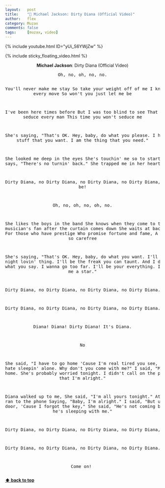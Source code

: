 ```yaml
---
layout:   post
title:    "🎵 Michael Jackson: Dirty Diana (Official Video)"
author:   flex
category: Muzax
comments: false
tags:     [muzax, video]
---
```


{% include youtube.html ID="yUi_S6YWjZw" %}

<!-- break -->

{% include sticky_floating_video.html %}

<div id="lyrics"><div class="lyricsheader" style=""><p><center><b>Michael Jackson</b>: Dirty Diana (Official Video)</center></p></div>

<center><pre>
Oh, no, oh, no, no.

You'll never make me stay
So take your weight off of me
I know your every move
So won't you just let me be

I've been here times before
But I was too blind to see
That you seduce every man
This time you won't seduce me

She's saying, "That's OK.
Hey, baby, do what you please.
I have the stuff that you want.
I am the thing that you need."

She looked me deep in the eyes
She's touchin' me so to start
She says, "There's no turnin' back."
She trapped me in her heart

Dirty Diana, no
Dirty Diana, no
Dirty Diana, no
Dirty Diana, let me be!

Oh, no, oh, no, oh, no.

She likes the boys in the band
She knows when they come to town
Every musician's fan after the curtain comes down
She waits at backstage doors
For those who have prestige
Who promise fortune and fame,
A life that's so carefree

She's saying, "That's OK.
Hey, baby, do what you want.
I'll be your night lovin' thing.
I'll be the freak you can taunt.
And I don't care what you say.
I wanna go too far.
I'll be your everything.
If you make me a star."

Dirty Diana, no
Dirty Diana, no
Dirty Diana, no
Dirty Diana.

Dirty Diana, no
Dirty Diana, no
Dirty Diana, no
Dirty Diana.

Diana! Diana! Dirty Diana!
It's Diana.

No

She said, "I have to go home
'Cause I'm real tired you see,
But I hate sleepin' alone.
Why don't you come with me?"
I said, "My baby's at home.
She's probably worried tonight.
I didn't call on the phone
To say that I'm alright."

Diana walked up to me,
She said, "I'm all yours tonight."
At that I ran to the phone
Saying, "Baby, I'm alright."
I said, "But unlock the door,
'Cause I forgot the key,"
She said, "He's not coming back
Because he's sleeping with me."

Dirty Diana, no
Dirty Diana, no
Dirty Diana, no
Dirty Diana, no

Dirty Diana, no
Dirty Diana, no
Dirty Diana, no
Dirty Diana.

Come on!
</pre></center></div>

**[⬆ back to top](#lyrics)**